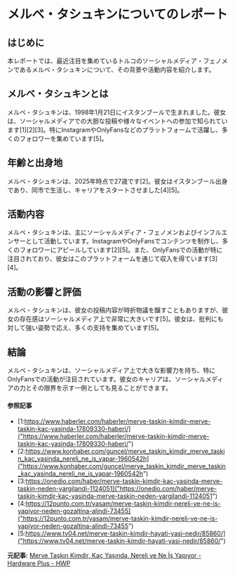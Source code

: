 # メルベ・タシュキンについてのレポート

## はじめに

本レポートでは、最近注目を集めているトルコのソーシャルメディア・フェノメンであるメルベ・タシュキンについて、その背景や活動内容を紹介します。

## メルベ・タシュキンとは

メルベ・タシュキンは、1998年1月21日にイスタンブールで生まれました。彼女は、ソーシャルメディアでの大胆な投稿や様々なイベントへの参加で知られています[1][2][3]。特にInstagramやOnlyFansなどのプラットフォームで活躍し、多くのフォロワーを集めています[5]。

## 年齢と出身地

メルベ・タシュキンは、2025年時点で27歳です[2]。彼女はイスタンブール出身であり、同市で生活し、キャリアをスタートさせました[4][5]。

## 活動内容

メルベ・タシュキンは、主にソーシャルメディア・フェノメンおよびインフルエンサーとして活動しています。InstagramやOnlyFansでコンテンツを制作し、多くのフォロワーにアピールしています[2][5]。また、OnlyFansでの活動が特に注目されており、彼女はこのプラットフォームを通じて収入を得ています[3][4]。

## 活動の影響と評価

メルベ・タシュキンは、彼女の投稿内容が時折物議を醸すこともありますが、彼女の存在感はソーシャルメディア上で非常に大きいです[5]。彼女は、批判にも対して強い姿勢で応え、多くの支持を集めています[5]。

## 結論

メルベ・タシュキンは、ソーシャルメディア上で大きな影響力を持ち、特にOnlyFansでの活動が注目されています。彼女のキャリアは、ソーシャルメディアの力とその限界を示す一例としても見ることができます。

#### 参照記事
- [1:https://www.haberler.com/haberler/merve-taskin-kimdir-merve-taskin-kac-yasinda-17809330-haberi/]("https://www.haberler.com/haberler/merve-taskin-kimdir-merve-taskin-kac-yasinda-17809330-haberi/")
- [2:https://www.konhaber.com/guncel/merve_taskin_kimdir_merve_taskin_kac_yasinda_nereli_ne_is_yapar-1960542h]("https://www.konhaber.com/guncel/merve_taskin_kimdir_merve_taskin_kac_yasinda_nereli_ne_is_yapar-1960542h")
- [3:https://onedio.com/haber/merve-taskin-kimdir-kac-yasinda-merve-taskin-neden-yargilandi-1124051]("https://onedio.com/haber/merve-taskin-kimdir-kac-yasinda-merve-taskin-neden-yargilandi-1124051")
- [4:https://12punto.com.tr/yasam/merve-taskin-kimdir-nereli-ve-ne-is-yapiyor-neden-gozaltina-alindi-73455]("https://12punto.com.tr/yasam/merve-taskin-kimdir-nereli-ve-ne-is-yapiyor-neden-gozaltina-alindi-73455")
- [5:https://www.tv04.net/merve-taskin-kimdir-hayati-yasi-nedir/85860/]("https://www.tv04.net/merve-taskin-kimdir-hayati-yasi-nedir/85860/")


**元記事:** [Merve Taşkın Kimdir, Kaç Yaşında, Nereli ve Ne İş Yapıyor - Hardware Plus - HWP](https://hwp.com.tr/merve-taskin-kimdir-kac-yasinda-nereli-302879)
